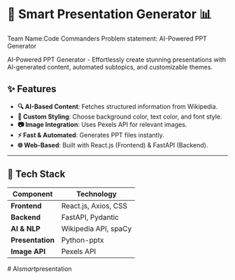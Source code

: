 # 🧠 Smart Presentation Generator 📊  
Team Name:Code Commanders
Problem statement: AI-Powered PPT Generator

AI-Powered PPT Generator - Effortlessly create stunning presentations with AI-generated content, automated subtopics, and customizable themes.

## ✨ Features  
- **🔍 AI-Based Content**: Fetches structured information from Wikipedia.  
- **🎨 Custom Styling**: Choose background color, text color, and font style.  
- **📷 Image Integration**: Uses Pexels API for relevant images.  
- **⚡ Fast & Automated**: Generates PPT files instantly.  
- **🌐 Web-Based**: Built with React.js (Frontend) & FastAPI (Backend).  

---

## 🚀 Tech Stack  
| Component  | Technology  |
|------------|------------|
| **Frontend** | React.js, Axios, CSS  |
| **Backend** | FastAPI, Pydantic  |
| **AI & NLP** | Wikipedia API, spaCy  |
| **Presentation** | Python-pptx  |
| **Image API** | Pexels API  |

#   A I _ s m a r t _ p r e s e n t a t i o n  
 